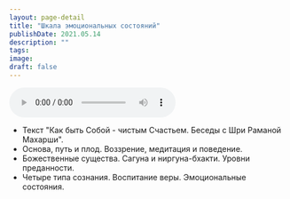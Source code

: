 ```yaml
---
layout: page-detail
title: "Шкала эмоциональных состояний"
publishDate: 2021.05.14
description: ""
tags:
image:
draft: false
---
```


<audio title="2021.05.14 - Шкала эмоциональных состояний.mp3" src="https://filer-api.advayta.org/v1.0/public/files/75588" controls=""></audio>

* Текст "Как быть Собой - чистым Счастьем. Беседы с Шри Раманой Махарши".
* Основа, путь и плод. Воззрение, медитация и поведение.
* Божественные существа. Сагуна и ниргуна-бхакти. Уровни преданности.
* Четыре типа сознания. Воспитание веры. Эмоциональные состояния.

  
